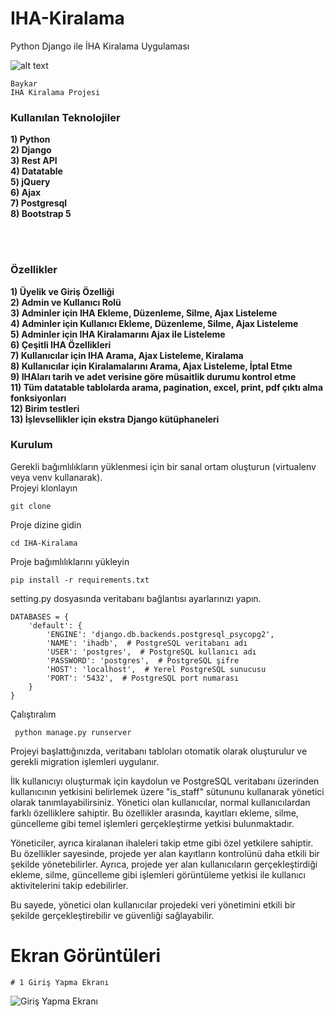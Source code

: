 # IHA-Kiralama
Python Django ile İHA Kiralama Uygulaması

![alt text](https://i.hizliresim.com/9p95gez.png)

```
Baykar
IHA Kiralama Projesi
```

<h3>Kullanılan Teknolojiler</h3>
<b>1) Python</b><br>
<b>2) Django</b><br>
<b>3) Rest API</b><br>
<b>4) Datatable</b><br>
<b>5) jQuery</b><br>
<b>6) Ajax</b><br>
<b>7) Postgresql</b><br>
<b>8) Bootstrap 5</b>

<br><br>

<h3>Özellikler</h3>
<b>1) Üyelik ve Giriş Özelliği</b><br>
<b>2) Admin ve Kullanıcı Rolü</b><br>
<b>3) Adminler için IHA Ekleme, Düzenleme, Silme, Ajax Listeleme</b><br>
<b>4) Adminler için Kullanıcı Ekleme, Düzenleme, Silme, Ajax Listeleme</b><br>
<b>5) Adminler için IHA Kiralamarını Ajax ile Listeleme</b><br>
<b>6) Çeşitli IHA Özellikleri</b><br>
<b>7) Kullanıcılar için IHA Arama, Ajax Listeleme, Kiralama</b><br>
<b>8) Kullanıcılar için Kiralamalarını Arama, Ajax Listeleme, İptal Etme</b><br>
<b>9) IHAları tarih ve adet verisine göre müsaitlik durumu kontrol etme</b><br>
<b>11) Tüm datatable tablolarda arama, pagination, excel, print, pdf çıktı alma fonksiyonları</b><br>
<b>12) Birim testleri</b><br>
<b>13) İşlevsellikler için ekstra Django kütüphaneleri</b><br>

<h3>Kurulum</h3>

Gerekli bağımlılıkların yüklenmesi için bir sanal ortam oluşturun (virtualenv veya venv kullanarak).<br>
Projeyi klonlayın
```
git clone
```

Proje dizine gidin
```
cd IHA-Kiralama
```

Proje bağımlılıklarını yükleyin
```
pip install -r requirements.txt
```

setting.py dosyasında veritabanı bağlantısı ayarlarınızı yapın.
```
DATABASES = {
    'default': {
        'ENGINE': 'django.db.backends.postgresql_psycopg2',
        'NAME': 'ihadb',  # PostgreSQL veritabanı adı
        'USER': 'postgres',  # PostgreSQL kullanıcı adı
        'PASSWORD': 'postgres',  # PostgreSQL şifre
        'HOST': 'localhost',  # Yerel PostgreSQL sunucusu
        'PORT': '5432',  # PostgreSQL port numarası
    }
}
```

Çalıştıralım
```
 python manage.py runserver
```
Projeyi başlattığınızda, veritabanı tabloları otomatik olarak oluşturulur ve gerekli migration işlemleri uygulanır.

İlk kullanıcıyı oluşturmak için kaydolun ve PostgreSQL veritabanı üzerinden kullanıcının yetkisini belirlemek üzere "is_staff" sütununu kullanarak yönetici olarak tanımlayabilirsiniz. Yönetici olan kullanıcılar, normal kullanıcılardan farklı özelliklere sahiptir. Bu özellikler arasında, kayıtları ekleme, silme, güncelleme gibi temel işlemleri gerçekleştirme yetkisi bulunmaktadır.

Yöneticiler, ayrıca kiralanan ihaleleri takip etme gibi özel yetkilere sahiptir. Bu özellikler sayesinde, projede yer alan kayıtların kontrolünü daha etkili bir şekilde yönetebilirler. Ayrıca, projede yer alan kullanıcıların gerçekleştirdiği ekleme, silme, güncelleme gibi işlemleri görüntüleme yetkisi ile kullanıcı aktivitelerini takip edebilirler.

Bu sayede, yönetici olan kullanıcılar projedeki veri yönetimini etkili bir şekilde gerçekleştirebilir ve güvenliği sağlayabilir.

# Ekran Görüntüleri
```
# 1 Giriş Yapma Ekranı
```
![Giriş Yapma Ekranı]([https://raw.githubusercontent.com/Mustafabalkaya/UAV-Rental-Application-with-Python-Django/main/Screenshots/GirisYap.JPG])

